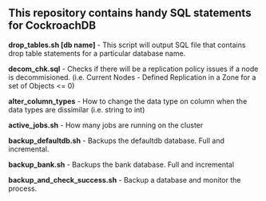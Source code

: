 ## This repository contains handy SQL statements for CockroachDB



<b>drop_tables.sh [db name]</b> - This script will output SQL file that contains drop table statements for a particular database name.

<b>decom_chk.sql</b> - Checks if there will be a replication policy issues if a node is decommisioned.  (i.e. Current Nodes - Defined Replication in a Zone for a set of Objects <= 0)

<b>alter_column_types</b> - How to change the data type on column when the data types are dissimilar (i.e. string to int)

<b>active_jobs.sh</b> - How many jobs are running on the cluster

<b>backup_defaultdb.sh</b> - Backups the defaultdb database.  Full and incremental.

<b>backup_bank.sh</b> - Backups the bank database.  Full and incremental

<b>backup_and_check_success.sh</b> - Backup a database and monitor the process.
